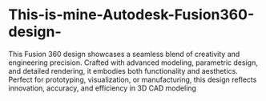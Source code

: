 # This-is-mine-Autodesk-Fusion360-design-
This Fusion 360 design showcases a seamless blend of creativity and engineering precision. Crafted with advanced modeling, parametric design, and detailed rendering, it embodies both functionality and aesthetics. Perfect for prototyping, visualization, or manufacturing, this design reflects innovation, accuracy, and efficiency in 3D CAD modeling
